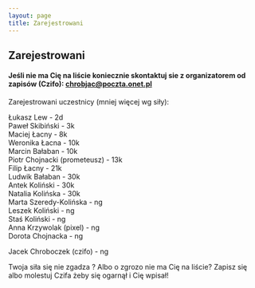 ```yaml
---
layout: page
title: Zarejestrowani
---
```


## Zarejestrowani



#### Jeśli nie ma Cię na liście koniecznie skontaktuj sie z organizatorem od zapisów (Czifo): chrobjac@poczta.onet.pl

Zarejestrowani uczestnicy (mniej więcej wg siły):

Łukasz Lew - 2d <br>
Paweł Skibiński - 3k <br>
Maciej Łacny - 8k <br>
Weronika Łacna - 10k <br>
Marcin Bałaban - 10k <br>
Piotr Chojnacki (prometeusz) - 13k <br>
Filip Łacny - 21k <br>
Ludwik Bałaban - 30k <br>
Antek Koliński - 30k <br>
Natalia Kolińska - 30k <br>
Marta Szeredy-Kolińska - ng <br>
Leszek Koliński - ng <br>
Staś Koliński - ng <br>
Anna Krzywolak (pixel) - ng <br>
Dorota Chojnacka - ng <br>

Jacek Chroboczek (czifo) - ng <br>


Twoja siła się nie zgadza ? 
Albo o zgrozo nie ma Cię na liście? Zapisz się albo molestuj Czifa żeby się ogarnął i Cię wpisał!
